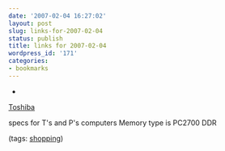 ```yaml
---
date: '2007-02-04 16:27:02'
layout: post
slug: links-for-2007-02-04
status: publish
title: links for 2007-02-04
wordpress_id: '171'
categories:
- bookmarks
---
```



	
  *
		

[Toshiba](http://www.csd.toshiba.com/cgi-bin/tais/su/su_sc_outFrm.jsp?moid=385411&ct=DS&soid=637984&BV_SessionID=@@@@1471457895.1170553133@@@@&BV_EngineID=cccfaddkdffijdmcgfkceghdgngdgmn.0)


		

specs for T's and P's computers
Memory type is PC2700 DDR


		

(tags: [shopping](http://del.icio.us/eob/shopping))


	



